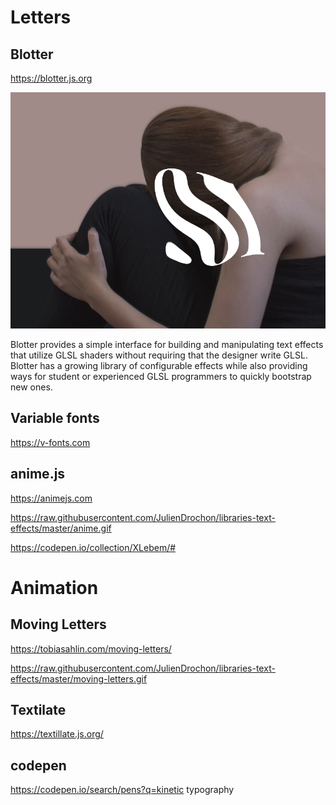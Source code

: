 # Letters
## Blotter

https://blotter.js.org

<img src="https://raw.githubusercontent.com/JulienDrochon/libraries-text-effects/master/blotter.jpg" />

Blotter provides a simple interface for building and manipulating text effects that utilize GLSL shaders without requiring that the designer write GLSL. Blotter has a growing library of configurable effects while also providing ways for student or experienced GLSL programmers to quickly bootstrap new ones.

## Variable fonts
https://v-fonts.com

## anime.js

https://animejs.com

https://raw.githubusercontent.com/JulienDrochon/libraries-text-effects/master/anime.gif

https://codepen.io/collection/XLebem/#

# Animation
## Moving Letters

https://tobiasahlin.com/moving-letters/

https://raw.githubusercontent.com/JulienDrochon/libraries-text-effects/master/moving-letters.gif

## Textilate

https://textillate.js.org/

## codepen

https://codepen.io/search/pens?q=kinetic typography


